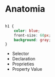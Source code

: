 # Anatomia

```css

h1 {
    color: blue;
    front-size: 60px;
    background: gray;
}
```
* Selector
* Declaration
* Proprieties 
* Property Value


